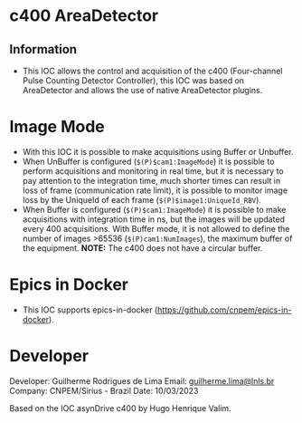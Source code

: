 # c400 AreaDetector

## Information

- This IOC allows the control and acquisition of the c400 (Four-channel Pulse Counting Detector Controller), this IOC was based on AreaDetector and allows the use of native AreaDetector plugins.

# Image Mode
- With this IOC it is possible to make acquisitions using Buffer or Unbuffer.
- When UnBuffer is configured (```$(P)$cam1:ImageMode```) it is possible to perform acquisitions and monitoring in real time, but it is necessary to pay attention to the integration time, much shorter times can result in loss of frame (communication rate limit), it is possible to monitor image loss by the UniqueId of each frame (```$(P)$image1:UniqueId_RBV```).
- When Buffer is configured (```$(P)$cam1:ImageMode```) it is possible to make acquisitions with integration time in ns, but the images will be updated every 400 acquisitions. With Buffer mode, it is not allowed to define the number of images >65536 (```$(P)cam1:NumImages```), the maximum buffer of the equipment. **NOTE:** The c400 does not have a circular buffer.

# Epics in Docker

- This IOC supports epics-in-docker (https://github.com/cnpem/epics-in-docker).

# Developer

Developer: Guilherme Rodrigues de Lima
Email: guilherme.lima@lnls.br
Company: CNPEM/Sirius - Brazil
Date: 10/03/2023

Based on the IOC asynDrive c400 by Hugo Henrique Valim.